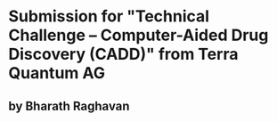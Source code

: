# Submission for "Technical Challenge – Computer-Aided Drug Discovery (CADD)" from Terra Quantum AG
## by Bharath Raghavan
